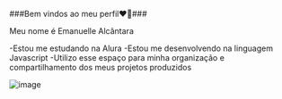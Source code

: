 ###Bem vindos ao meu perfil❤️‍🔥###

Meu nome é Emanuelle Alcântara 

-Estou me estudando na Alura 
-Estou me desenvolvendo na linguagem Javascript 
-Utilizo esse espaço para minha organização e compartilhamento dos meus projetos produzidos 


![image](https://github.com/user-attachments/assets/fcae336b-979b-4ced-9048-dadd6184a5b7)

